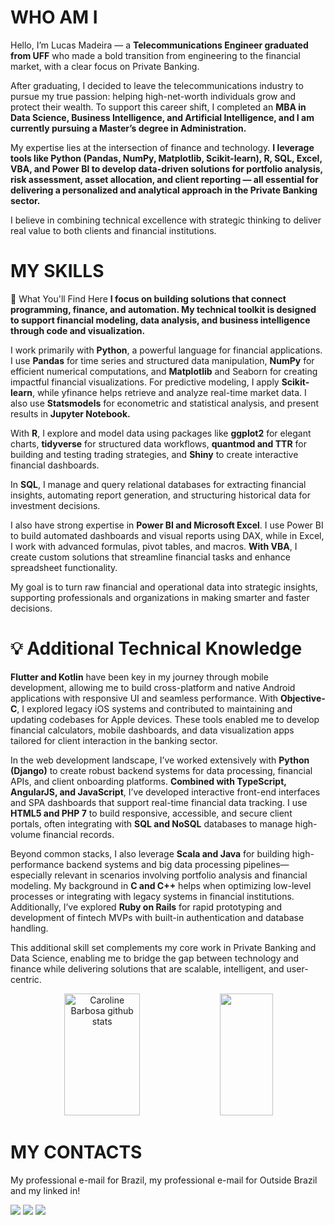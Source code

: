 # WHO AM I 
            
          
Hello, I’m Lucas Madeira — a **Telecommunications Engineer graduated from UFF** who made a bold transition from engineering to the financial market, with a clear focus on Private Banking.

After graduating, I decided to leave the telecommunications industry to pursue my true passion: helping high-net-worth individuals grow and protect their wealth. To support this career shift, I completed an **MBA in Data Science, Business Intelligence, and Artificial Intelligence, and I am currently pursuing a Master’s degree in Administration.**

My expertise lies at the intersection of finance and technology. **I leverage tools like Python (Pandas, NumPy, Matplotlib, Scikit-learn), R, SQL, Excel, VBA, and Power BI to develop data-driven solutions for portfolio analysis, risk assessment, asset allocation, and client reporting — all essential for delivering a personalized and analytical approach in the Private Banking sector.**

I believe in combining technical excellence with strategic thinking to deliver real value to both clients and financial institutions.
# MY SKILLS
💼 What You'll Find Here
**I focus on building solutions that connect programming, finance, and automation. My technical toolkit is designed to support financial modeling, data analysis, and business intelligence through code and visualization.**

I work primarily with **Python**, a powerful language for financial applications. I use **Pandas** for time series and structured data manipulation, **NumPy** for efficient numerical computations, and **Matplotlib** and Seaborn for creating impactful financial visualizations. For predictive modeling, I apply **Scikit-learn**, while yfinance helps retrieve and analyze real-time market data. I also use **Statsmodels** for econometric and statistical analysis, and present results in **Jupyter Notebook.**

With **R**, I explore and model data using packages like **ggplot2** for elegant charts, **tidyverse** for structured data workflows, **quantmod and TTR** for building and testing trading strategies, and **Shiny** to create interactive financial dashboards.

In **SQL**, I manage and query relational databases for extracting financial insights, automating report generation, and structuring historical data for investment decisions.

I also have strong expertise in **Power BI and Microsoft Excel**. I use Power BI to build automated dashboards and visual reports using DAX, while in Excel, I work with advanced formulas, pivot tables, and macros. **With VBA**, I create custom solutions that streamline financial tasks and enhance spreadsheet functionality.

My goal is to turn raw financial and operational data into strategic insights, supporting professionals and organizations in making smarter and faster decisions.

# 💡 Additional Technical Knowledge

  **Flutter and Kotlin** have been key in my journey through mobile development, allowing me to build cross-platform and native Android applications with responsive UI and seamless performance. With **Objective-C**, I explored legacy iOS systems and contributed to maintaining and updating codebases for Apple devices. These tools enabled me to develop financial calculators, mobile dashboards, and data visualization apps tailored for client interaction in the banking sector.

In the web development landscape, I’ve worked extensively with **Python (Django)** to create robust backend systems for data processing, financial APIs, and client onboarding platforms. **Combined with TypeScript, AngularJS, and JavaScript**, I’ve developed interactive front-end interfaces and SPA dashboards that support real-time financial data tracking. I use **HTML5 and PHP 7** to build responsive, accessible, and secure client portals, often integrating with **SQL and NoSQL** databases to manage high-volume financial records.

Beyond common stacks, I also leverage **Scala and Java** for building high-performance backend systems and big data processing pipelines—especially relevant in scenarios involving portfolio analysis and financial modeling. My background in **C and C++** helps when optimizing low-level processes or integrating with legacy systems in financial institutions. Additionally, I’ve explored **Ruby on Rails** for rapid prototyping and development of fintech MVPs with built-in authentication and database handling.

This additional skill set complements my core work in Private Banking and Data Science, enabling me to bridge the gap between technology and finance while delivering solutions that are scalable, intelligent, and user-centric.

                




<div align="center">  
  <img width="49%" height="195px" src="https://github-readme-stats.vercel.app/api?username=Blackwood249&show_icons=true&count_private=true&hide_border=true&title_color=#000080&icon_color=#000000&text_color=#000080_color=#000080" alt="Caroline Barbosa github stats" /> 
  <img width="41%" height="195px" src="https://github-readme-stats.vercel.app/api/top-langs/?username=Blackwood249&layout=compact&hide_border=true&title_color=#000080text_color=ff91a4&bg_color=0d1117" />
</div>
  
    
# MY CONTACTS 
  
  My professional e-mail for Brazil, my professional e-mail for Outside Brazil and my linked in!
  
  <div>
    <a href = "mailto:contato@lucasmadeira.tec.br"><img src="https://img.shields.io/badge/-Gmail-%23333?style=for-the-badge&logo=gmail&logoColor=green" target="_blank"></a> 
     <a href = "mailto:internationalcontact@lucasmadeira.tec.br"><img src="https://img.shields.io/badge/-Gmail-%23333?style=for-the-badge&logo=gmail&logoColor=blue" target="_blank"></a> 
   <a href="https://www.linkedin.com/in/lucas-madeira-7606a017b/" target="_blank"><img src="https://img.shields.io/badge/-LinkedIn-%230077B5?style=for-the-badge&logo=linkedin&logoColor=white" target="_blank"></a> 
   
